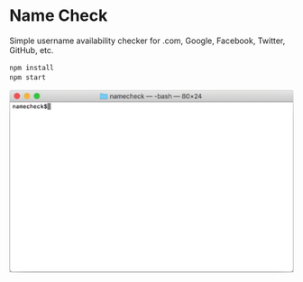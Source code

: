 # Name Check

Simple username availability checker for .com, Google, Facebook, Twitter, GitHub, etc.

```bash
npm install
npm start
```

![namecheck](https://raw.githubusercontent.com/kozhevnikov/namecheck/master/docs/namecheck.gif)
